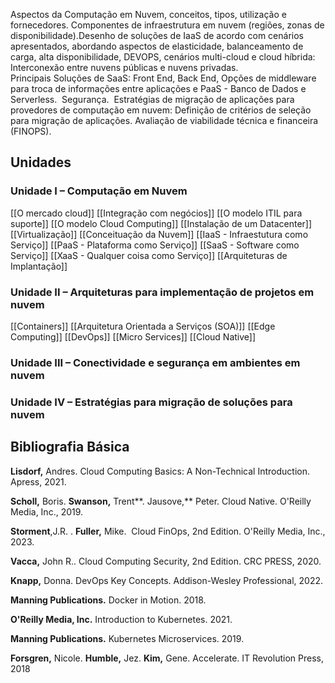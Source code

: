 Aspectos da Computação em Nuvem, conceitos, tipos, utilização e fornecedores. Componentes de infraestrutura em nuvem (regiões, zonas de disponibilidade).Desenho de soluções de IaaS de acordo com cenários apresentados, abordando aspectos de elasticidade, balanceamento de carga, alta disponibilidade, DEVOPS, cenários multi-cloud e cloud híbrida: Interconexão entre nuvens públicas e nuvens privadas.   
Principais Soluções de SaaS: Front End, Back End, Opções de middleware para troca de informações entre aplicações e PaaS - Banco de Dados e Serverless.  Segurança.  Estratégias de migração de aplicações para provedores de computação em nuvem: Definição de critérios de seleção para migração de aplicações. Avaliação de viabilidade técnica e financeira (FINOPS).

## Unidades

### **Unidade I –** Computação em Nuvem
[[O mercado cloud]]
[[Integração com negócios]]
[[O modelo ITIL para suporte]]
[[O modelo Cloud Computing]]
[[Instalação de um Datacenter]]
[[Virtualização]]
[[Conceituação da Nuvem]]
[[IaaS - Infraestutura como Serviço]]
[[PaaS - Plataforma como Serviço]]
[[SaaS - Software como Serviço]]
[[XaaS - Qualquer coisa como Serviço]]
[[Arquiteturas de Implantação]]

### **Unidade II** – Arquiteturas para implementação de projetos em nuvem
[[Containers]]
[[Arquitetura Orientada a Serviços (SOA)]]
[[Edge Computing]] 
[[DevOps]]
[[Micro Services]]
[[Cloud Native]]

### **Unidade III –** Conectividade e segurança em ambientes em nuvem

### **Unidade IV –** Estratégias para migração de soluções para nuvem


## **Bibliografia Básica**

**Lisdorf,** Andres. Cloud Computing Basics: A Non-Technical Introduction. Apress, 2021.

**Scholl,** Boris. **Swanson,** Trent**. Jausove,** Peter. Cloud Native. O'Reilly Media, Inc., 2019.

**Storment**,J.R. . **Fuller,** Mike.  Cloud FinOps, 2nd Edition. O'Reilly Media, Inc., 2023.

**Vacca,** John R.. Cloud Computing Security, 2nd Edition. CRC PRESS, 2020.

**Knapp,** Donna. DevOps Key Concepts. Addison-Wesley Professional, 2022.

**Manning Publications.** Docker in Motion. 2018.

**O'Reilly Media, Inc.** Introduction to Kubernetes. 2021.

**Manning Publications.** Kubernetes Microservices. 2019.

**Forsgren,** Nicole. **Humble,** Jez. **Kim,** Gene. Accelerate. IT Revolution Press, 2018
